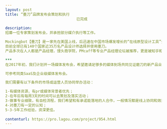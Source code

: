 ```yaml
---                
layout: post       
title: “墨刀”品牌发布会策划和执行
                                已完成
           
description: 
招募一位专家策划发布会，并承担部分媒介执行等工作。

Mockingbot【墨刀】是一家先在美国上线，后迅速在中国市场爆发增长的“在线原型设计工具”公司，致力于简化产品制作和设计流程，让用户仅需十分钟设计一个app，帮助互联网企业更好的完成app的构思，制作，迭代和产品协同。
目前全球已有140个国家近35万名产品设计师选择并使用墨刀。
产品多次在人人都是产品经理，馒头商学院，PMcaff等专业产品经理论坛被推荐，更是被知乎和爱范儿的专业平台评为最受欢迎工具第一。

***
在2017年初，我们计划开一场媒体发布会，希望邀请足够多的媒体到场共同见证磨刀的新产品业务上线和之前取得的成绩，同时也是墨刀的品牌4周年。

可参考同类SaaS及企业级媒体发布会。

我们需要有以下条件的市场或运营人员协同举办活动：

1-有媒体资源，有pr或媒体背景者优先；
2-在年后有每周3天的时间可以去策划及落实活动；
3-做事专业细致，有自检流程，我们希望和有承诺能落地的人合作，一般情况都是线上协同和效果核对，希望执行者对自己的作品也有交代；
4-对墨刀有一定的认知；
5-3-5年工作经验，资深更佳。
     
contenturl: https://pro.lagou.com/project/954.html      
---                 
```

